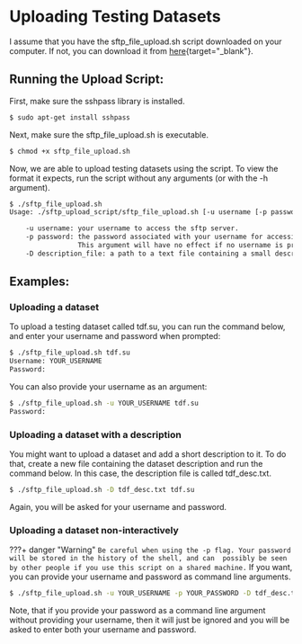# Uploading Testing Datasets

I assume that you have the sftp_file_upload.sh script downloaded on your computer. If not,
you can download it from [here](https://github.com/SeismicJulia/bash_scripts/blob/main/sftp_upload_script/sftp_file_upload.sh){target="_blank"}.

## Running the Upload Script:
First, make sure the sshpass library is installed.
``` sh
$ sudo apt-get install sshpass
```
Next, make sure the sftp_file_upload.sh is executable.
``` sh
$ chmod +x sftp_file_upload.sh
```
Now, we are able to upload testing datasets using the script. To view the format
it expects, run the script without any arguments (or with the -h argument).
``` sh
$ ./sftp_file_upload.sh
Usage: ./sftp_upload_script/sftp_file_upload.sh [-u username [-p password]] [-D description_file] dataset_file

    -u username: your username to access the sftp server.
    -p password: the password associated with your username for accessing the sftp server.
                 This argument will have no effect if no username is provided.
    -D description_file: a path to a text file containing a small description of the dataset.
```


## Examples:
### Uploading a dataset
To upload a testing dataset called tdf.su, you can run the command below, and enter your username and password
when prompted:
``` sh
$ ./sftp_file_upload.sh tdf.su
Username: YOUR_USERNAME
Password: 
```
You can also provide your username as an argument:
``` sh
$ ./sftp_file_upload.sh -u YOUR_USERNAME tdf.su
Password: 
```

### Uploading a dataset with a description
You might want to upload a dataset and add a short description to it. To do that,
create a new file containing the dataset description and run the command below. In this
case, the description file is called tdf_desc.txt.
``` sh
$ ./sftp_file_upload.sh -D tdf_desc.txt tdf.su
```
Again, you will be asked for your username and password.

### Uploading a dataset non-interactively
???+ danger "Warning"
    ```
    Be careful when using the -p flag. Your password will be stored in the history of the shell, and can 
    possibly be seen by other people if you use this script on a shared machine.
    ```
If you want, you can provide your username and password as command line arguments.
``` sh
$ ./sftp_file_upload.sh -u YOUR_USERNAME -p YOUR_PASSWORD -D tdf_desc.txt tdf.su
```
Note, that if you provide your password as a command line argument without providing your username, 
then it will just be ignored and you will be asked to enter both your username and password.